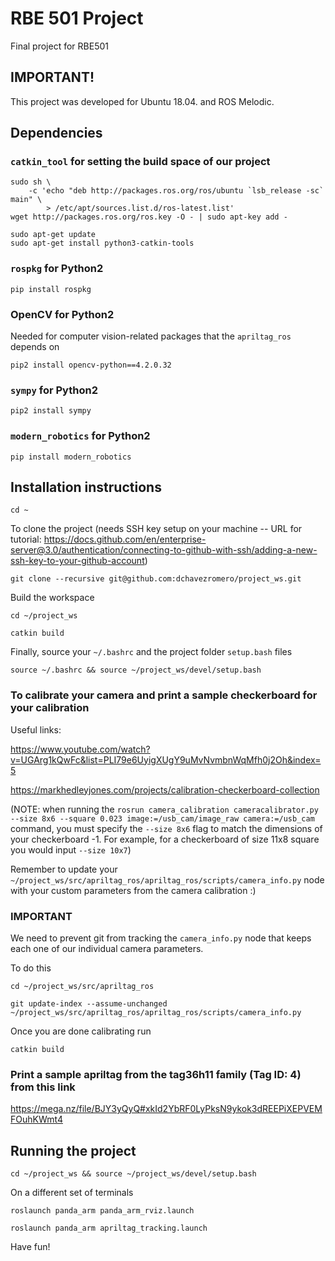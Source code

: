 # RBE 501 Project
Final project for RBE501

## IMPORTANT!
This project was developed for Ubuntu 18.04. and ROS Melodic.

## Dependencies
### `catkin_tool` for setting the build space of our project
```
sudo sh \
    -c 'echo "deb http://packages.ros.org/ros/ubuntu `lsb_release -sc` main" \
        > /etc/apt/sources.list.d/ros-latest.list'
wget http://packages.ros.org/ros.key -O - | sudo apt-key add -
```
```
sudo apt-get update
sudo apt-get install python3-catkin-tools
```

### `rospkg` for Python2
```
pip install rospkg
```

### OpenCV for Python2
Needed for computer vision-related packages that the `apriltag_ros` depends on
```
pip2 install opencv-python==4.2.0.32
```

### `sympy` for Python2
```
pip2 install sympy
```

### `modern_robotics` for Python2
```
pip install modern_robotics
```

## Installation instructions
```
cd ~
```
To clone the project (needs SSH key setup on your machine -- URL for tutorial: https://docs.github.com/en/enterprise-server@3.0/authentication/connecting-to-github-with-ssh/adding-a-new-ssh-key-to-your-github-account)
```
git clone --recursive git@github.com:dchavezromero/project_ws.git
```
Build the workspace
```
cd ~/project_ws
```
```
catkin build
```
Finally, source your `~/.bashrc` and the project folder `setup.bash` files
```
source ~/.bashrc && source ~/project_ws/devel/setup.bash
```


### To calibrate your camera and print a sample checkerboard for your calibration
Useful links:

https://www.youtube.com/watch?v=UGArg1kQwFc&list=PLI79e6UyigXUgY9uMvNvmbnWqMfh0j2Oh&index=5

https://markhedleyjones.com/projects/calibration-checkerboard-collection

(NOTE: when running the `rosrun camera_calibration cameracalibrator.py --size 8x6 --square 0.023 image:=/usb_cam/image_raw camera:=/usb_cam` command, you must specify the `--size 8x6` flag to match the dimensions of your checkerboard -1.
For example, for a checkerboard of size 11x8 square you would input `--size 10x7`)

Remember to update your `~/project_ws/src/apriltag_ros/apriltag_ros/scripts/camera_info.py` node with your custom parameters from the camera calibration :)

### IMPORTANT

We need to prevent git from tracking the `camera_info.py` node that keeps each one of our individual camera parameters.

To do this

```
cd ~/project_ws/src/apriltag_ros
```
```
git update-index --assume-unchanged ~/project_ws/src/apriltag_ros/apriltag_ros/scripts/camera_info.py
```
Once you are done calibrating run
```
catkin build
```

### Print a sample apriltag from the tag36h11 family (Tag ID: 4) from this link

https://mega.nz/file/BJY3yQyQ#xkId2YbRF0LyPksN9ykok3dREEPiXEPVEMFOuhKWmt4

## Running the project
```
cd ~/project_ws && source ~/project_ws/devel/setup.bash
```
On a different set of terminals
```
roslaunch panda_arm panda_arm_rviz.launch
```
```
roslaunch panda_arm apriltag_tracking.launch
```
Have fun!
